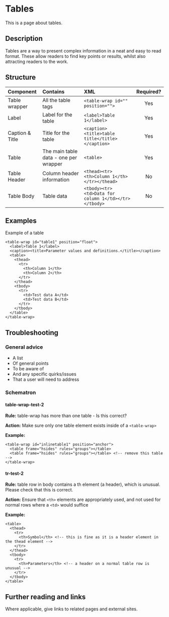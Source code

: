 # Tables

This is a page about tables.

## Description

Tables are a way to present complex information in a neat and easy to read format. These allow readers to find key points or results, whilst also attracting readers to the work.

## Structure

| Component | Contains | XML | Required? |
| :--- | :--- | :--- | :---: |
| Table wrapper | All the table tags | `<table-wrap id="" position="">` | Yes |
| Label | Label for the table | `<label>Table 1</label>` | Yes |
| Caption & Title | Title for the table | `<caption><title>table title</title></caption>` | Yes |
| Table | The main table data - one per wrapper | `<table>` | Yes |
| Table Header | Column header information | `<thead><tr><th>Column 1</th></tr></thead>` | No |
| Table Body | Table data | `<tbody><tr><td>Data for column 1</td></tr></tbody>` | No |

## Examples

Example of a table

```markup
<table-wrap id="table1" position="float">
  <label>Table 1</label>
  <caption><title>Parameter values and definitions.</title></caption>
  <table>
    <thead>
      <tr>
        <th>Column 1</th>
        <th>Column 2</th>
      </tr>
    </thead>
    <tbody>
      <tr>
        <td>Test data A</td>
        <td>Test data B</td>
      </tr>
    </tbody>
  </table>
</table-wrap>
```

## Troubleshooting

### General advice

* A list
* Of general points
* To be aware of
* And any specific quirks/issues
* That a user will need to address

### Schematron

#### table-wrap-test-2

**Rule:** table-wrap has more than one table - Is this correct?

**Action:** Make sure only one table element exists inside of a `<table-wrap>`

**Example:**

```markup
<table-wrap id="inlinetable1" position="anchor">
  <table frame="hsides" rules="groups"></table>
  <table frame="hsides" rules="groups"></table> <!-- remove this table -->
</table-wrap>
```

#### tr-test-2

**Rule:** table row in body contains a th element \(a header\), which is unusual. Please check that this is correct.

**Action:** Ensure that `<th>` elements are appropriately used, and not used for normal rows where a `<td>` would suffice

**Example:**

```markup
<table>
  <thead>
    <tr>
      <th>Symbol</th> <!-- this is fine as it is a header element in the thead element -->
    </tr>
  </thead>
  <tbody>
    <tr>
      <th>Parameters</th> <!-- a header on a normal table row is unusual -->
    </tr>
  </tbody>
</table>
```

## Further reading and links

Where applicable, give links to related pages and external sites.

